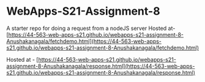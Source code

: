 # WebApps-S21-Assignment-8
A starter repo for doing a request from a nodeJS server
Hosted at- [https://44-563-web-apps-s21.github.io/webapps-s21-assignment-8-Anushakanagala/fetchdemo.html](https://44-563-web-apps-s21.github.io/webapps-s21-assignment-8-Anushakanagala/fetchdemo.html)

Hosted at - [https://44-563-web-apps-s21.github.io/webapps-s21-assignment-8-Anushakanagala/response.html](https://44-563-web-apps-s21.github.io/webapps-s21-assignment-8-Anushakanagala/response.html)